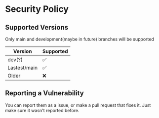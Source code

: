 # Security Policy

## Supported Versions
Only main and development(maybe in future) branches will be supported

| Version        | Supported          |
| -------------- | ------------------ |
| dev(?)         | :white_check_mark: |
| Lastest/main   | :white_check_mark: |
| Older          | :x:                |

## Reporting a Vulnerability
You can report them as a issue, or make a pull request that fixes it. Just make sure it wasn't reported before.
